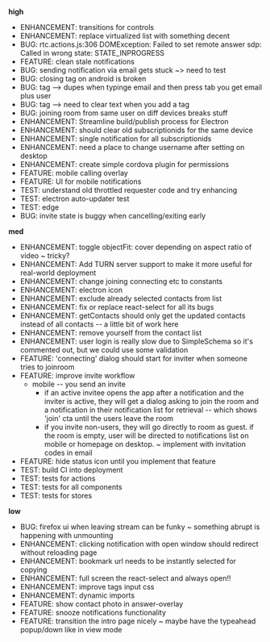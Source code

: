 **high**
- ENHANCEMENT: transitions for controls
- ENHANCEMENT: replace virtualized list with something decent
- BUG: rtc.actions.js:306 DOMException: Failed to set remote answer sdp: Called in wrong state: STATE_INPROGRESS
- FEATURE: clean stale notifications
- BUG: sending notification via email gets stuck ~> need to test
- BUG: closing tag on android is broken
- BUG: tag --> dupes when typinge email and then press tab you get email plus user
- BUG: tag --> need to clear text when you add a tag
- BUG: joining room from same user on diff devices breaks stuff
- ENHANCEMENT: Streamline build/publish process for Electron
- ENHANCEMENT: should clear old subscriptionids for the same device
- ENHANCEMENT: single notification for all subscriptionids
- ENHANCEMENT: need a place to change username after setting on desktop
- ENHANCEMENT: create simple cordova plugin for permissions
- FEATURE: mobile calling overlay
- FEATURE: UI for mobile notifications
- TEST: understand old throttled requester code and try enhancing
- TEST: electron auto-updater test
- TEST: edge
- BUG: invite state is buggy when cancelling/exiting early

**med**
- ENHANCEMENT: toggle objectFit: cover depending on aspect ratio of video ~ tricky?
- ENHANCEMENT: Add TURN server support to make it more useful for real-world deployment
- ENHANCEMENT: change joining connecting etc to constants
- ENHANCEMENT: electron icon
- ENHANCEMENT: exclude already selected contacts from list
- ENHANCEMENT: fix or replace react-select for all its bugs
- ENHANCEMENT: getContacts should only get the updated contacts instead of all contacts -- a little bit of work here
- ENHANCEMENT: remove yourself from the contact list
- ENHANCEMENT: user login is really slow due to SimpleSchema so it's commented out, but we could use some validation
- FEATURE: 'connecting' dialog should start for inviter when someone tries to joinroom
- FEATURE: improve invite workflow
  - mobile -- you send an invite
    - if an active invitee opens the app after a notification and the inviter is active, they will get a dialog asking to join the room and a notification in their notification list for retrieval -- which shows 'join' cta until the users leave the room
    - if you invite non-users, they will go directly to room as guest. if the room is empty, user will be directed to notifications list on mobile or homepage on desktop. ~ implement with invitation codes in email
- FEATURE: hide status icon until you implement that feature
- TEST: build CI into deployment
- TEST: tests for actions
- TEST: tests for all components
- TEST: tests for stores

**low**
- BUG: firefox ui when leaving stream can be funky ~ something abrupt is happening with unmounting
- ENHANCEMENT: clicking notification with open window should redirect without reloading page
- ENHANCEMENT: bookmark url needs to be instantly selected for copying
- ENHANCEMENT: full screen the react-select and always open!!
- ENHANCEMENT: improve tags input css
- ENHANCEMENT: dynamic imports
- FEATURE: show contact photo in answer-overlay
- FEATURE: snooze notifications functionality
- FEATURE: transition the intro page nicely ~ maybe have the typeahead popup/down like in view mode